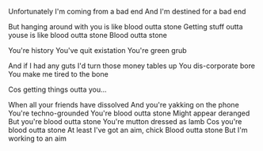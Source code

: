 Unfortunately I'm coming from a bad end
And I'm destined for a bad end

But hanging around with you is like blood outta stone
Getting stuff outta youse is like blood outta stone
Blood outta stone

You're history
You've quit existation
You're green grub

And if I had any guts
I'd turn those money tables up
You dis-corporate bore
You make me tired to the bone

Cos getting things outta you...

When all your friends have dissolved
And you're yakking on the phone
You're techno-grounded
You're blood outta stone
Might appear deranged
But you're blood outta stone
You're mutton dressed as lamb
Cos you're blood outta stone
At least I've got an aim, chick
Blood outta stone
But I'm working to an aim